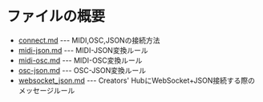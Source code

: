 # ファイルの概要

- [connect.md](./connect.md) --- MIDI,OSC,JSONの接続方法
- [midi-json.md](./midi-json.md) --- MIDI-JSON変換ルール
- [midi-osc.md](./midi-osc.md) --- MIDI-OSC変換ルール
- [osc-json.md](./osc-json.md) --- OSC-JSON変換ルール
- [websocket_json.md](websocket_json.md) --- Creators' HubにWebSocket+JSON接続する際のメッセージルール
